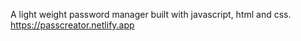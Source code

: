 A light weight password manager built with javascript, html and css.
https://passcreator.netlify.app